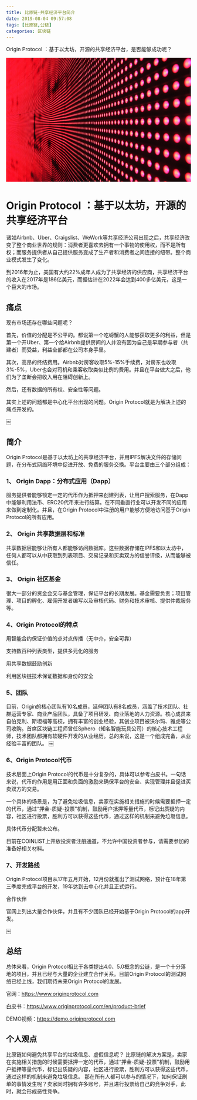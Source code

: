 ```yaml
---
title: 比原链-共享经济平台简介
date: 2019-08-04 09:57:08
tags: [比原链,公链]
categories: 区块链
---
```


Origin Protocol ：基于以太坊，开源的共享经济平台，是否能够成功呢？

<!-- more -->

![origin_protocol_chain](比原链-共享经济平台简介/structure-light-led-movement-158826.jpeg)

# Origin Protocol ：基于以太坊，开源的共享经济平台

诸如Airbnb、Uber、Craigslist、WeWork等共享经济公司出现之后，共享经济改变了整个商业世界的规则：消费者更喜欢去拥有一个事物的使用权，而不是所有权；而服务提供者从自己提供服务变成了生产者和消费者之间连接的纽带。整个商业模式发生了变化。

到2016年为止，美国有大约22%成年人成为了共享经济的供应商，共享经济平台的收入在2017年是186亿美元，而据估计在2022年会达到400多亿美元，这是一个巨大的市场。

## 痛点

现有市场还存在哪些问题呢？

首先，价值的分配是不公平的。都说第一个吃螃蟹的人能够获取更多的利益，但是第一个开Uber、第一个给Airbnb提供房间的人并没有因为自己是早期参与者（共建者）而受益，利益全部都在公司本身手里。

其次，高昂的终结费用。Airbnb对房客收取5%-15%手续费，对房东也收取3%-5%，Uber也会对司机和乘客收取类似比例的费用。并且在平台做大之后，他们为了垄断会把收入用在阻碍创新上。

然后，还有数据的所有权、安全性等问题。

其实上述的问题都是中心化平台出现的问题。Origin Protocol就是为解决上述的痛点开发的。

￼

## 简介

Origin Protocol是基于以太坊上的共享经济平台，并用IPFS解决文件的存储问题，在分布式网络环境中促进开放、免费的服务交换。平台主要由三个部分组成：

### 1、 Origin Dapp：分布式应用（Dapp）
服务提供者能够锁定一定的代币作为抵押来创建列表，让用户搜索服务，在Dapp中能够利用法币、ERC20代币来进行结算。在不同垂直行业可以开发不同的应用来做到定制化。并且，在Origin Protocol中注册的用户能够方便地访问基于Origin Protocol的所有应用。

### 2、 Origin 共享数据层和标准
共享数据层能够让所有人都能够访问数据库。这些数据存储在IPFS和以太坊中，任何人都可以从中获取到列表项目、交易记录和买卖双方的信誉评级，从而能够被信任。

### 3、 Origin 社区基金
很大一部分的资金会交与基金管理，保证平台的长期发展。基金需要负责；项目管理、项目的孵化、雇佣开发者编写以及审核代码、财务和技术审核、提供仲裁服务等。

### 4、Origin Protocol的特点

用智能合约保证价值的点对点传播（无中介，安全可靠）

支持数百种列表类型，提供多元化的服务

用共享数据鼓励创新

利用区块链技术保证数据和身份的安全

### 5、团队

目前，Origin的核心团队有10名成员，延伸团队有8名成员，涵盖了技术团队、社群运营专家、商业产品团队，具备了项目研发、商业落地的人力资源。核心成员来自伯克利、斯坦福等高校，拥有丰富的创业经验，其创业项目被沃尔玛、雅虎等公司收购。首席区块链工程师曾任Sphero（知名智能玩具公司）的核心技术工程师，技术团队都拥有软硬件开发的从业经历。总的来说，这是一个组成完备，从业经验丰富的团队。
￼

### 6、Origin Protocol代币

技术层面上Origin Protocol的代币是十分复杂的，具体可以参考白皮书。一句话来说，代币的作用是用正面和负面的激励来确保平台的安全、实现管理并且促进买卖双方的交易。

一个具体的场景是，为了避免垃圾信息，卖家在实施相关措施的时候需要抵押一定的代币，通过“押金-质疑-投票”机制，鼓励用户抵押等量代币，标记出质疑的内容，社区进行投票，胜利方可以获得这些代币，通过这样的机制来避免垃圾信息。

具体代币分配暂未公布。

目前在COINLIST上开放投资者注册通道，不允许中国投资者参与，请需要参加的准备好相关材料。

### 7、开发路线

Origin Protocol项目从17年五月开始，12月份就推出了测试网络，预计在18年第三季度完成平台的开发，19年达到去中心化并且正式运行。

合作伙伴

官网上列出大量合作伙伴，并且有不少团队已经开始基于Origin Protocol的app开发。

￼

## 总结

总体来看，Origin Protocol相比于各类提出4.0、5.0概念的公链，是一个十分落地的项目，并且已经与大量的企业建立合作关系。目前Origin Protocol的测试网络已经上线，我们期待未来Origin Protocol的发展。

官网：https://www.originprotocol.com

白皮书：https://www.originprotocol.com/en/product-brief

DEMO视频：https://demo.originprotocol.com


## 个人观点
比原链如何避免共享平台的垃圾信息、虚假信息呢？
比原链的解决方案是，卖家在实施相关措施的时候需要抵押一定的代币，通过“押金-质疑-投票”机制，鼓励用户抵押等量代币，标记出质疑的内容，社区进行投票，胜利方可以获得这些代币，通过这样的机制来避免垃圾信息。
那在所有人都可以参与的情况下，如何保证刷单的事情发生呢？卖家同时拥有许多账号，并且进行投票给自己的竞争对手，此时，就会形成恶性竞争。